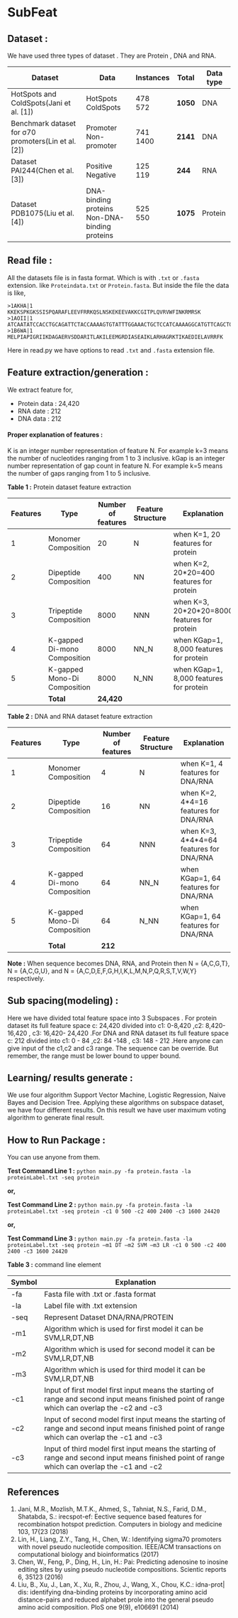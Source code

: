 #  SubFeat

## Dataset :

We have used three types of dataset . They are Protein , DNA and RNA.

| Dataset  | Data  | Instances  | Total  | Data type  |
| -------- | ----- | ---------- | ------ | ---------- |
| HotSpots and ColdSpots(Jani et al. [1]) | HotSpots<br>ColdSpots  | 478<br>572  | **1050** | DNA | 
| Benchmark dataset for σ70 promoters(Lin et al. [2]) | Promoter<br>Non-promoter  | 741<br>1400  | **2141** | DNA | 
| Dataset PAI244(Chen et al. [3]) | Positive<br>Negative  | 125<br>119  | **244** | RNA | 
| Dataset PDB1075(Liu et al. [4]) | DNA-binding proteins<br>Non-DNA-binding proteins  | 525<br>550  | **1075** | Protein | 

## Read file :
All the datasets file is in fasta format. Which is with `.txt` or `.fasta` extension.  like `Proteindata.txt` or  `Protein.fasta`. But inside the file the data is like,
```
>1AKHA|1
KKEKSPKGKSSISPQARAFLEEVFRRKQSLNSKEKEEVAKKCGITPLQVRVWFINKRMRSK
>1AOII|1
ATCAATATCCACCTGCAGATTCTACCAAAAGTGTATTTGGAAACTGCTCCATCAAAAGGCATGTTCAGCTGAATTCAGCTGAACATGCCTTTTGATGGAGCAGTTTCCAAATACACTTTTGGTAGAATCTGCAGGTGGATATTGAT
>1B6WA|1
MELPIAPIGRIIKDAGAERVSDDARITLAKILEEMGRDIASEAIKLARHAGRKTIKAEDIELAVRRFK
```
Here in read.py we have options to read `.txt` and `.fasta`  extension file.

## Feature extraction/generation :
We extract feature for,<br>
- Protein data : 24,420
- RNA date : 212
- DNA data : 212
#### Proper explanation of features : 
K is an integer number representation of feature N. For example k=3 means the number of nucleotides ranging from 1 to 3 inclusive.
kGap is an integer number representation of gap count in feature N. For example k=5 means the number of gaps ranging from 1 to 5 inclusive.

**Table 1 :** Protein dataset feature extraction

| Features  | Type  | Number of features  | Feature Structure  | Explanation  |
| --------- | ----- | ------------------- | ------------------ | ------------ |
| 1 | Monomer Composition  | 20  | N | when K=1, 20 features for protein | 
| 2 | Dipeptide Composition  | 400  | NN | when K=2, 20\*20=400 features for protein | 
| 3 | Tripeptide Composition  | 8000  | NNN | when K=3, 20\*20\*20=8000 features for protein | 
| 4 | K-gapped Di-mono Composition  | 8000  | NN_N | when KGap=1, 8,000 features for protein |
| 5 | K-gapped Mono-Di Composition  | 8000  | N_NN | when KGap=1, 8,000 features for protein |
|  | **Total**  | **24,420**  |  |  |

**Table 2 :**  DNA and RNA dataset feature extraction

| Features  | Type  | Number of features  | Feature Structure  | Explanation  |
| --------- | ----- | ------------------- | ------------------ | ------------ |
| 1 | Monomer Composition  | 4  | N | when K=1, 4 features for DNA/RNA | 
| 2 | Dipeptide Composition  | 16  | NN | when K=2, 4\*4=16 features for DNA/RNA | 
| 3 | Tripeptide Composition  | 64  | NNN | when K=3, 4\*4\*4=64 features for DNA/RNA | 
| 4 | K-gapped Di-mono Composition  | 64  | NN_N | when KGap=1, 64 features for DNA/RNA |
| 5 | K-gapped Mono-Di Composition  | 64  | N_NN | when KGap=1, 64 features for DNA/RNA |
|  | **Total**  | **212**  |  |  |

**Note :** When sequence becomes DNA, RNA, and Protein then N = {A,C,G,T}, N = {A,C,G,U}, and N = {A,C,D,E,F,G,H,I,K,L,M,N,P,Q,R,S,T,V,W,Y} respectively.

## Sub spacing(modeling) : 
Here we have divided total feature space into 3 Subspaces . 
For protein dataset its full feature space c: 24,420 divided into c1: 0-8,420 ,c2: 8,420-16,420 , c3: 16,420- 24,420 .For DNA and RNA dataset its full feature space c: 212 divided into c1: 0 - 84 ,c2: 84 -148 , c3: 148 - 212 .Here anyone can give input of the c1,c2 and c3 range. The sequence can be override. But remember, the range must be  lower bound to upper bound.

## Learning/ results generate :
We use four algorithm Support Vector Machine, Logistic Regression, Naive Bayes and Decision Tree. Applying these algorithms on subspace dataset, we have four different results. On this result  we have  user maximum voting algorithm to generate final result.

## How to Run Package :
You can use anyone from them.

**Test Command Line 1 :**  `python main.py -fa protein.fasta -la proteinLabel.txt -seq protein`

**or,**

**Test Command Line 2 :**  `python main.py -fa protein.fasta -la proteinLabel.txt -seq protein -c1 0 500 -c2 400 2400 -c3 1600 24420`

**or,**

**Test Command Line 3 :**  `python main.py -fa protein.fasta -la proteinLabel.txt -seq protein –m1 DT –m2 SVM –m3 LR -c1 0 500 -c2 400 2400 -c3 1600 24420`

**Table 3 :**  command line element

| Symbol  | Explanation  |
| ------- | ------------ |
| -fa | Fasta file with .txt or .fasta format  |
| -la | Label file with .txt extension  |
| -seq | Represent Dataset  DNA/RNA/PROTEIN  |
| -m1 | Algorithm which is used for first model it can be SVM,LR,DT,NB  |
| -m2 | Algorithm which is used for second model it can be SVM,LR,DT,NB  |
| -m3 | Algorithm which is used for third model it can be SVM,LR,DT,NB  |
| -c1 | Input of first model first input means the starting of range and second input means finished point of range which can overlap the -c2 and -c3  |
| -c2 | Input of second model first input means the starting of range and second input means finished point of range which can overlap the -c1 and -c3  |
| -c3 | Input of third model first input means the starting of range and second input means finished point of range which can overlap the -c1 and -c2  |

## References

1. Jani, M.R., Mozlish, M.T.K., Ahmed, S., Tahniat, N.S., Farid, D.M., Shatabda, S.:
irecspot-ef: Eective sequence based features for recombination hotspot prediction.
Computers in biology and medicine 103, 17{23 (2018)
2. Lin, H., Liang, Z.Y., Tang, H., Chen, W.: Identifying sigma70 promoters with
novel pseudo nucleotide composition. IEEE/ACM transactions on computational
biology and bioinformatics (2017)
3. Chen, W., Feng, P., Ding, H., Lin, H.: Pai: Predicting adenosine to inosine editing
sites by using pseudo nucleotide compositions. Scientic reports 6, 35123 (2016)
4. Liu, B., Xu, J., Lan, X., Xu, R., Zhou, J., Wang, X., Chou, K.C.: idna-prot| dis:
identifying dna-binding proteins by incorporating amino acid distance-pairs and
reduced alphabet prole into the general pseudo amino acid composition. PloS one
9(9), e106691 (2014)











